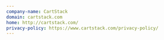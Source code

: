 ```yaml
---
company-name: CartStack
domain: cartstack.com
home: http://cartstack.com/
privacy-policy: https://www.cartstack.com/privacy-policy/
---
```




